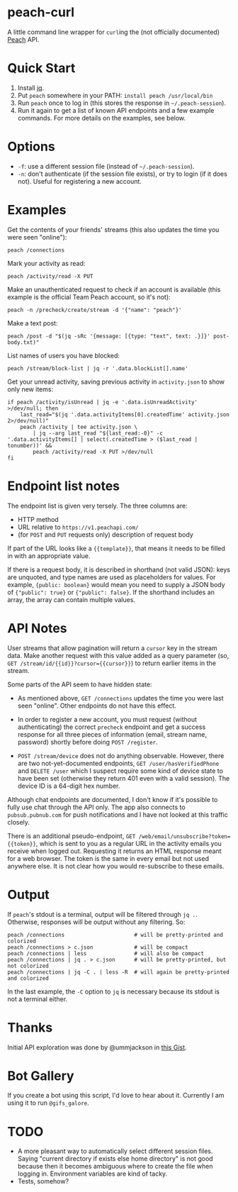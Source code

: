 # peach-curl

A little command line wrapper for `curl`ing the (not officially
documented) [Peach](http://peach.cool/) API.

# Quick Start

1. Install [jq](https://stedolan.github.io/jq/).
2. Put `peach` somewhere in your PATH: `install peach /usr/local/bin`
3. Run `peach` once to log in (this stores the response in `~/.peach-session`).
4. Run it again to get a list of known API endpoints and a few example
   commands. For more details on the examples, see below.

# Options

- `-f`: use a different session file (instead of `~/.peach-session`).
- `-n`: don't authenticate (if the session file exists), or try to login
  (if it does not). Useful for registering a new account.

# Examples

Get the contents of your friends' streams (this also updates the time
you were seen "online"):

    peach /connections

Mark your activity as read:

    peach /activity/read -X PUT

Make an unauthenticated request to check if an account is available
(this example is the official Team Peach account, so it's not):

    peach -n /precheck/create/stream -d '{"name": "peach"}'

Make a text post:

    peach /post -d "$(jq -sRc '{message: [{type: "text", text: .}]}' post-body.txt)"

List names of users you have blocked:

    peach /stream/block-list | jq -r '.data.blockList[].name'

Get your unread activity, saving previous activity in `activity.json` to
show only new items:

    if peach /activity/isUnread | jq -e '.data.isUnreadActivity' >/dev/null; then
        last_read="$(jq '.data.activityItems[0].createdTime' activity.json 2>/dev/null)"
        peach /activity | tee activity.json \
            | jq --arg last_read "${last_read:-0}" -c '.data.activityItems[] | select(.createdTime > ($last_read | tonumber))' &&
            peach /activity/read -X PUT >/dev/null
    fi

# Endpoint list notes

The endpoint list is given very tersely. The three columns are:

- HTTP method
- URL relative to `https://v1.peachapi.com/`
- (for `POST` and `PUT` requests only) description of request body

If part of the URL looks like a `{{template}}`, that means it needs to
be filled in with an appropriate value.

If there is a request body, it is described in shorthand (not valid
JSON): keys are unquoted, and type names are used as placeholders for
values. For example, `{public: boolean}` would mean you need to supply
a JSON body of `{"public": true}` or `{"public": false}`. If the
shorthand includes an array, the array can contain multiple values.

# API Notes

User streams that allow pagination will return a `cursor` key in the
stream data. Make another request with this value added as a query
parameter (so, `GET /stream/id/{{id}}?cursor={{cursor}}`) to return
earlier items in the stream.

Some parts of the API seem to have hidden state:

- As mentioned above, `GET /connections` updates the time you were last
  seen "online". Other endpoints do not have this effect.

- In order to register a new account, you must request (without
  authenticating) the correct `precheck` endpoint and get a success
  response for all three pieces of information (email, stream name,
  password) shortly before doing `POST /register`.

- `POST /stream/device` does not do anything observable. However, there
  are two not-yet-documented endpoints, `GET /user/hasVerifiedPhone` and
  `DELETE /user` which I suspect require some kind of device state to
  have been set (otherwise they return 401 even with a valid session).
  The device ID is a 64-digit hex number.

Although chat endpoints are documented, I don't know if it's possible to
fully use chat through the API only. The app also connects to
`pubsub.pubnub.com` for push notifications and I have not looked at this
traffic closely.

There is an additional pseudo-endpoint, `GET
/web/email/unsubscribe?token={{token}}`, which is sent to you as a
regular URL in the activity emails you receive when logged out.
Requesting it returns an HTML response meant for a web browser. The
token is the same in every email but not used anywhere else. It is not
clear how you would re-subscribe to these emails.

# Output

If `peach`'s stdout is a terminal, output will be filtered through `jq
.`. Otherwise, responses will be output without any filtering. So:

    peach /connections                      # will be pretty-printed and colorized
    peach /connections > c.json             # will be compact
    peach /connections | less               # will also be compact
    peach /connections | jq . > c.json      # will be pretty-printed, but not colorized
    peach /connections | jq -C . | less -R  # will again be pretty-printed and colorized

In the last example, the `-C` option to `jq` is necessary because its
stdout is not a terminal either.

# Thanks

Initial API exploration was done by @ummjackson in
[this Gist](https://gist.github.com/ummjackson/4db1da44c509576c1d1b).

# Bot Gallery

If you create a bot using this script, I'd love to hear about it.
Currently I am using it to run `@gifs_galore`.

# TODO

- A more pleasant way to automatically select different session files.
  Saying "current directory if exists else home directory" is not good
  because then it becomes ambiguous where to create the file when logging
  in. Environment variables are kind of tacky.
- Tests, somehow?
